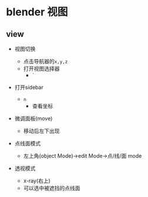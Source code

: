 # blender 视图


## view
+ 视图切换
    + 点击导航器的`x,y,z`
    + 打开视图选择器
        + `

+ 打开sidebar
    + `n`
        + 查看坐标

+ 微调面板(move)
    + 移动后左下出现


+ 点线面模式
    + 左上角(object Mode)->edit Mode->点/线/面 mode

+ 透视模式
    + x-ray(右上)
    + 可以选中被遮挡的点线面